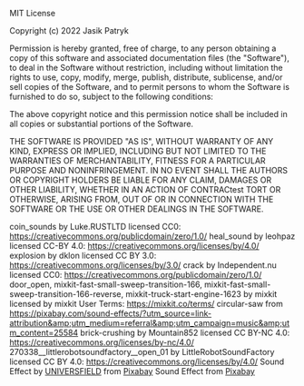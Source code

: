 MIT License

Copyright (c) 2022 Jasik Patryk

Permission is hereby granted, free of charge, to any person obtaining a copy
of this software and associated documentation files (the "Software"), to deal
in the Software without restriction, including without limitation the rights
to use, copy, modify, merge, publish, distribute, sublicense, and/or sell
copies of the Software, and to permit persons to whom the Software is
furnished to do so, subject to the following conditions:

The above copyright notice and this permission notice shall be included in all
copies or substantial portions of the Software.

THE SOFTWARE IS PROVIDED "AS IS", WITHOUT WARRANTY OF ANY KIND, EXPRESS OR
IMPLIED, INCLUDING BUT NOT LIMITED TO THE WARRANTIES OF MERCHANTABILITY,
FITNESS FOR A PARTICULAR PURPOSE AND NONINFRINGEMENT. IN NO EVENT SHALL THE
AUTHORS OR COPYRIGHT HOLDERS BE LIABLE FOR ANY CLAIM, DAMAGES OR OTHER
LIABILITY, WHETHER IN AN ACTION OF CONTRACtest TORT OR OTHERWISE, ARISING FROM,
OUT OF OR IN CONNECTION WITH THE SOFTWARE OR THE USE OR OTHER DEALINGS IN THE
SOFTWARE.

coin_sounds by Luke.RUSTLTD licensed CC0: https://creativecommons.org/publicdomain/zero/1.0/
heal_sound by leohpaz licensed CC-BY 4.0: https://creativecommons.org/licenses/by/4.0/
explosion by dklon licensed CC BY 3.0: https://creativecommons.org/licenses/by/3.0/
crack by Independent.nu licensed CC0: https://creativecommons.org/publicdomain/zero/1.0/
door_open, mixkit-fast-small-sweep-transition-166, mixkit-fast-small-sweep-transition-166-reverse, mixkit-truck-start-engine-1623 by mixkit licensed by mixkit User Terms: https://mixkit.co/terms/
circular-saw from https://pixabay.com/sound-effects/?utm_source=link-attribution&amp;utm_medium=referral&amp;utm_campaign=music&amp;utm_content=25584
brick-crushing by Mountain852 licensed CC BY-NC 4.0: https://creativecommons.org/licenses/by-nc/4.0/
270338__littlerobotsoundfactory__open_01 by LittleRobotSoundFactory licensed CC BY 4.0: https://creativecommons.org/licenses/by/4.0/
Sound Effect by <a href="https://pixabay.com/users/universfield-28281460/?utm_source=link-attribution&amp;utm_medium=referral&amp;utm_campaign=music&amp;utm_content=140612">UNIVERSFIELD</a> from <a href="https://pixabay.com/sound-effects//?utm_source=link-attribution&amp;utm_medium=referral&amp;utm_campaign=music&amp;utm_content=140612">Pixabay</a>
Sound Effect from <a href="https://pixabay.com/?utm_source=link-attribution&amp;utm_medium=referral&amp;utm_campaign=music&amp;utm_content=6393">Pixabay</a>